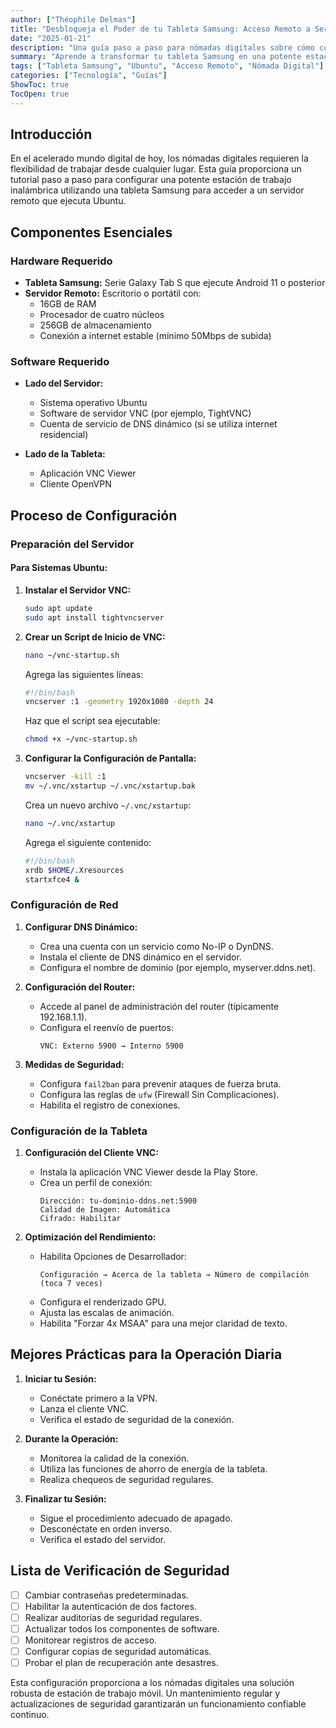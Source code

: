 ```yaml
---
author: ["Théophile Delmas"]
title: "Desbloqueja el Poder de tu Tableta Samsung: Acceso Remoto a Servidores en Ubuntu"
date: "2025-01-21"
description: "Una guía paso a paso para nómadas digitales sobre cómo configurar una estación de trabajo inalámbrica utilizando una tableta Samsung para acceder a un servidor remoto que ejecuta Ubuntu."
summary: "Aprende a transformar tu tableta Samsung en una potente estación de trabajo remota conectándola a un servidor Ubuntu. Esta guía cubre los requisitos de hardware, la configuración del software y las mejores prácticas para un rendimiento y seguridad óptimos."
tags: ["Tableta Samsung", "Ubuntu", "Acceso Remoto", "Nómada Digital"]
categories: ["Tecnología", "Guías"]
ShowToc: true
TocOpen: true
---
```


## Introducción

En el acelerado mundo digital de hoy, los nómadas digitales requieren la flexibilidad de trabajar desde cualquier lugar. Esta guía proporciona un tutorial paso a paso para configurar una potente estación de trabajo inalámbrica utilizando una tableta Samsung para acceder a un servidor remoto que ejecuta Ubuntu.

## Componentes Esenciales

### Hardware Requerido
- **Tableta Samsung:** Serie Galaxy Tab S que ejecute Android 11 o posterior
- **Servidor Remoto:** Escritorio o portátil con:
  - 16GB de RAM
  - Procesador de cuatro núcleos
  - 256GB de almacenamiento
  - Conexión a internet estable (mínimo 50Mbps de subida)

### Software Requerido
- **Lado del Servidor:**
  - Sistema operativo Ubuntu
  - Software de servidor VNC (por ejemplo, TightVNC)
  - Cuenta de servicio de DNS dinámico (si se utiliza internet residencial)

- **Lado de la Tableta:**
  - Aplicación VNC Viewer
  - Cliente OpenVPN

## Proceso de Configuración

### Preparación del Servidor

#### Para Sistemas Ubuntu:

1. **Instalar el Servidor VNC:**
   ```bash
   sudo apt update
   sudo apt install tightvncserver
   ```

2. **Crear un Script de Inicio de VNC:**
   ```bash
   nano ~/vnc-startup.sh
   ```
   Agrega las siguientes líneas:
   ```bash
   #!/bin/bash
   vncserver :1 -geometry 1920x1080 -depth 24
   ```
   Haz que el script sea ejecutable:
   ```bash
   chmod +x ~/vnc-startup.sh
   ```

3. **Configurar la Configuración de Pantalla:**
   ```bash
   vncserver -kill :1
   mv ~/.vnc/xstartup ~/.vnc/xstartup.bak
   ```
   Crea un nuevo archivo `~/.vnc/xstartup`:
   ```bash
   nano ~/.vnc/xstartup
   ```
   Agrega el siguiente contenido:
   ```bash
   #!/bin/bash
   xrdb $HOME/.Xresources
   startxfce4 &
   ```

### Configuración de Red

1. **Configurar DNS Dinámico:**
   - Crea una cuenta con un servicio como No-IP o DynDNS.
   - Instala el cliente de DNS dinámico en el servidor.
   - Configura el nombre de dominio (por ejemplo, myserver.ddns.net).

2. **Configuración del Router:**
   - Accede al panel de administración del router (típicamente 192.168.1.1).
   - Configura el reenvío de puertos:
     ```
     VNC: Externo 5900 → Interno 5900
     ```

3. **Medidas de Seguridad:**
   - Configura `fail2ban` para prevenir ataques de fuerza bruta.
   - Configura las reglas de `ufw` (Firewall Sin Complicaciones).
   - Habilita el registro de conexiones.

### Configuración de la Tableta

1. **Configuración del Cliente VNC:**
   - Instala la aplicación VNC Viewer desde la Play Store.
   - Crea un perfil de conexión:
     ```
     Dirección: tu-dominio-ddns.net:5900
     Calidad de Imagen: Automática
     Cifrado: Habilitar
     ```

2. **Optimización del Rendimiento:**
   - Habilita Opciones de Desarrollador:
     ```
     Configuración → Acerca de la tableta → Número de compilación (toca 7 veces)
     ```
   - Configura el renderizado GPU.
   - Ajusta las escalas de animación.
   - Habilita "Forzar 4x MSAA" para una mejor claridad de texto.

## Mejores Prácticas para la Operación Diaria

1. **Iniciar tu Sesión:**
   - Conéctate primero a la VPN.
   - Lanza el cliente VNC.
   - Verifica el estado de seguridad de la conexión.

2. **Durante la Operación:**
   - Monitorea la calidad de la conexión.
   - Utiliza las funciones de ahorro de energía de la tableta.
   - Realiza chequeos de seguridad regulares.

3. **Finalizar tu Sesión:**
   - Sigue el procedimiento adecuado de apagado.
   - Desconéctate en orden inverso.
   - Verifica el estado del servidor.

## Lista de Verificación de Seguridad

- [ ] Cambiar contraseñas predeterminadas.
- [ ] Habilitar la autenticación de dos factores.
- [ ] Realizar auditorías de seguridad regulares.
- [ ] Actualizar todos los componentes de software.
- [ ] Monitorear registros de acceso.
- [ ] Configurar copias de seguridad automáticas.
- [ ] Probar el plan de recuperación ante desastres.

Esta configuración proporciona a los nómadas digitales una solución robusta de estación de trabajo móvil. Un mantenimiento regular y actualizaciones de seguridad garantizarán un funcionamiento confiable continuo.